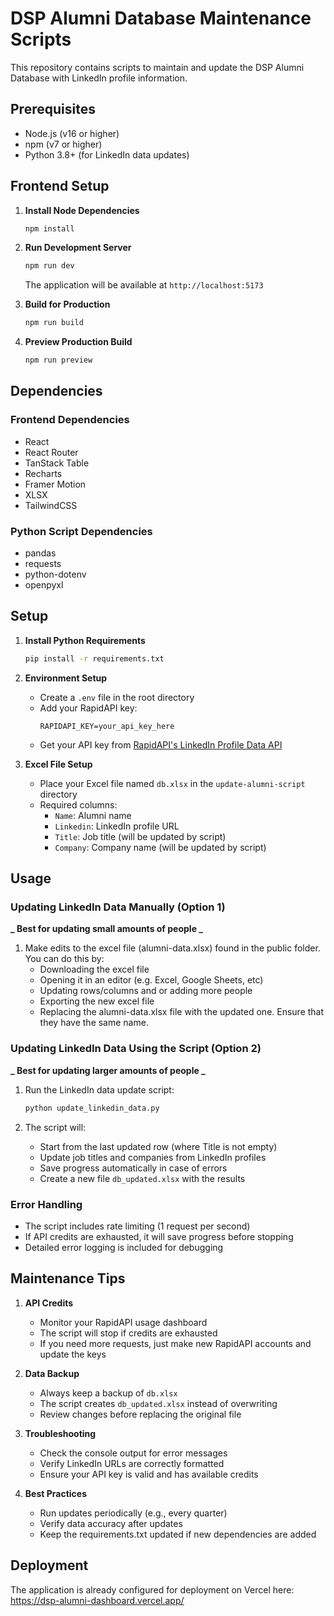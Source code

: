 # DSP Alumni Database Maintenance Scripts

This repository contains scripts to maintain and update the DSP Alumni Database with LinkedIn profile information.

## Prerequisites

- Node.js (v16 or higher)
- npm (v7 or higher)
- Python 3.8+ (for LinkedIn data updates)

## Frontend Setup

1. **Install Node Dependencies**
   ```bash
   npm install
   ```

2. **Run Development Server**
   ```bash
   npm run dev
   ```
   The application will be available at `http://localhost:5173`

3. **Build for Production**
   ```bash
   npm run build
   ```

4. **Preview Production Build**
   ```bash
   npm run preview
   ```

## Dependencies

### Frontend Dependencies
- React
- React Router
- TanStack Table
- Recharts
- Framer Motion
- XLSX
- TailwindCSS

### Python Script Dependencies
- pandas
- requests
- python-dotenv
- openpyxl

## Setup

1. **Install Python Requirements**
   ```bash
   pip install -r requirements.txt
   ```

2. **Environment Setup**
   - Create a `.env` file in the root directory
   - Add your RapidAPI key:
     ```
     RAPIDAPI_KEY=your_api_key_here
     ```
   - Get your API key from [RapidAPI's LinkedIn Profile Data API](https://rapidapi.com/freshdata-freshdata-default/api/fresh-linkedin-profile-data/playground)

3. **Excel File Setup**
   - Place your Excel file named `db.xlsx` in the `update-alumni-script` directory
   - Required columns:
     - `Name`: Alumni name
     - `Linkedin`: LinkedIn profile URL
     - `Title`: Job title (will be updated by script)
     - `Company`: Company name (will be updated by script)

## Usage

### Updating LinkedIn Data Manually (Option 1)

**_ Best for updating small amounts of people _**

1. Make edits to the excel file (alumni-data.xlsx) found in the public folder.
   You can do this by:
   - Downloading the excel file
   - Opening it in an editor (e.g. Excel, Google Sheets, etc)
   - Updating rows/columns and or adding more people
   - Exporting the new excel file
   - Replacing the alumni-data.xlsx file with the updated one. Ensure that they have the same name.

### Updating LinkedIn Data Using the Script (Option 2)

**_ Best for updating larger amounts of people _**

1. Run the LinkedIn data update script:
   ```bash
   python update_linkedin_data.py
   ```

2. The script will:
   - Start from the last updated row (where Title is not empty)
   - Update job titles and companies from LinkedIn profiles
   - Save progress automatically in case of errors
   - Create a new file `db_updated.xlsx` with the results

### Error Handling

- The script includes rate limiting (1 request per second)
- If API credits are exhausted, it will save progress before stopping
- Detailed error logging is included for debugging

## Maintenance Tips

1. **API Credits**
   - Monitor your RapidAPI usage dashboard
   - The script will stop if credits are exhausted
   - If you need more requests, just make new RapidAPI accounts and update the keys

2. **Data Backup**
   - Always keep a backup of `db.xlsx`
   - The script creates `db_updated.xlsx` instead of overwriting
   - Review changes before replacing the original file

3. **Troubleshooting**
   - Check the console output for error messages
   - Verify LinkedIn URLs are correctly formatted
   - Ensure your API key is valid and has available credits

4. **Best Practices**
   - Run updates periodically (e.g., every quarter)
   - Verify data accuracy after updates
   - Keep the requirements.txt updated if new dependencies are added

## Deployment

The application is already configured for deployment on Vercel here: https://dsp-alumni-dashboard.vercel.app/
